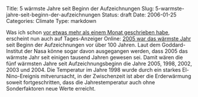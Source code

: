 Title: 5 wärmste Jahre seit Beginn der Aufzeichnungen
Slug: 5-warmste-jahre-seit-beginn-der-aufzeichnungen
Status: draft
Date: 2006-01-25
Categories: Climate
Type: markdown

Was ich schon [vor etwas mehr als einem Monat geschrieben habe](http://blog.irregular.ch/2005/12/18/2005-war-warmstes-jahr-seit-beginn-der-instrumentenmessungen/), erscheint nun auch auf Tages-Anzeiger Online: [2005 war das wärmste Jahr](http://www.tagesanzeiger.ch/dyn/news/vermischtes/585700.html) seit Beginn der Aufzeichnungen vor über 100 Jahren. Laut dem Goddard-Institut der Nasa könne sogar davon ausgegangen werden, dass 2005 das wärmste Jahr seit einigen tausend Jahren gewesen sei. Damit wären die fünf wärmsten Jahre seit Aufzeichnungsbeginn die Jahre 2005, 1998, 2002, 2003 und 2004. Die Temperatur im Jahre 1998 wurde durch ein starkes El-Nino-Ereignis mitverursacht, in der Zwischenzeit ist aber die Erderwärmung soweit fortgeschritten, dass die Jahrestemperatur auch ohne Sonderfaktoren neue Werte erreicht.
